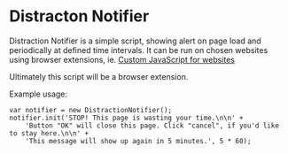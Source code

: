 # Distracton Notifier

Distraction Notifier is a simple script, showing alert on page load and periodically at defined time intervals.
It can be run on chosen websites using browser extensions, ie. [Custom JavaScript for websites](https://chrome.google.com/webstore/detail/custom-javascript-for-web/poakhlngfciodnhlhhgnaaelnpjljija)

Ultimately this script will be a browser extension.

Example usage:

```
var notifier = new DistractionNotifier();
notifier.init('STOP! This page is wasting your time.\n\n' +
    'Button "OK" will close this page. Click "cancel", if you'd like to stay here.\n\n' +
    'This message will show up again in 5 minutes.', 5 * 60);
```
